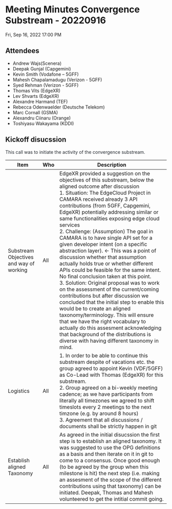 # Meeting Minutes Convergence Substream - 20220916

Fri, Sep 16, 2022 17:00 PM
<br>
## **Attendees**

* Andrew Wajs(Scenera)
* Deepak Gunjal (Capgemini)
* Kevin Smith (Vodafone – 5GFF)
* Mahesh Chapalamadugu (Verizon - 5GFF)
* Syed Rehman (Verizon - 5GFF)
* Thomas Vits  (EdgeXR)
* Lev Shvarts  (EdgeXR)
* Alexandre Harmand  (TEF)
* Rebecca Odenwaelder  (Deutsche Telekom)
* Marc Cornall (GSMA)
* Alexandru Ciinaru (Orange)
* Toshiyasu Wakayama (KDDI)

## Kickoff disucssion

<span class="colour" style="color:rgb(36, 41, 47)">This call was to initiate the activity of the convergence substream.</span>

| Item | Who | Description |
| ---- | --- | ----------- |
| Substream Objectives and way of working| All | EdgeXR provided a suggestion on the objectives of this substream, below the aligned outcome after discussion <br> 1. Situation:  The EdgeCloud Project in CAMARA received already 3 API contributions (from 5GFF, Capgemini, EdgeXR) potentially addressing similar or same functionalities exposing edge cloud services <br> 2. Challenge: (Assumption) The goal in CAMARA is to have single API set for a given developer intent (on a specific abstraction layer). <- This was a point of discussion whether that assumption actually holds true or whether different APIs could be feasible for the same intent. No final conclusion taken at this point. <br> 3. Solution: Original proposal was to work on the assessment of the current/coming contributions but after discussion we concluded that the initial step to enable this would be to create an aligned taxonomy/terminology. This will ensure that we have the right vocabulary to actually do this assesment acknowledging that background of the distributions is diverse with having different taxonomy in mind. </span></li></ol> |
| Logistics | All | 1. In order to be able to continue this substream despite of vacations etc. the group agreed to appoint Kevin (VDF/5GFF) as Co-Lead with Thomas (EdgeXR) for this substream.<br> 2. Group agreed on a bi-weekly meeting cadence; as we have participants from literally all timezones we agreed to shift timeslots every 2 meetings to the next timzone (e.g. by around 8 hours) <br> 3. Agreement that all discussions / documents shall be strictly happen in git|
| Establish aligned Taxonomy| All | As agreed in the initial disucssion the first step is to establish an aligned taxonomy. It was suggested to use the OPG definitions as a basis and then iterate on it in git to come to a consensus. Once good enough (to be agreed by the group when this milestone is hit) the next step (i.e. making an assesment of the scope of the different contributions using that taxonomy) can be initiated. Deepak, Thomas and Mahesh volunteered to get the intitial commit going.  |
